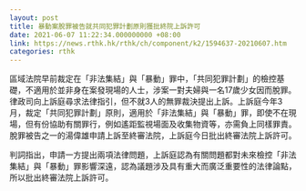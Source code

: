 ```yaml
---
layout: post
title: 暴動案脫罪被告就共同犯罪計劃原則獲批終院上訴許可
date: 2021-06-07 11:22:34.000000000 +08:00
link: https://news.rthk.hk/rthk/ch/component/k2/1594637-20210607.htm
categories: rthk
---
```


區域法院早前裁定在「非法集結」與「暴動」罪中，「共同犯罪計劃」的檢控基礎，不適用於並非身在案發現場的人士，涉案一對夫婦與一名17歲少女因而脫罪。律政司向上訴庭尋求法律指引，但不就3人的無罪裁決提出上訴。上訴庭今年3月，裁定「共同犯罪計劃」原則，適用於「非法集結」與「暴動」罪，即使不在現場，但有份協助有關罪行，例如遙距監視場面及收集物資等，亦需負上同樣罪責。脫罪被告之一的湯偉雄申請上訴至終審法院，上訴庭今日批出終審法院上訴許可。

判詞指出，申請一方提出兩項法律問題，上訴庭認為有關問題都對未來檢控「非法集結」與「暴動」罪影響深遠，認為議題涉及具有重大而廣泛重要性的法律論點，所以批出終審法院上訴許可。
